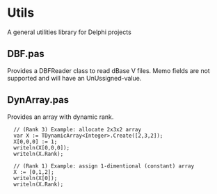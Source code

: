 # Utils
A general utilities library for Delphi projects

## DBF.pas
Provides a DBFReader class to read dBase V files. Memo fields are not supported and will have an UnUssigned-value.

## DynArray.pas
Provides an array with dynamic rank.

```
  // (Rank 3) Example: allocate 2x3x2 array
  var X := TDynamicArray<Integer>.Create([2,3,2]);
  X[0,0,0] := 1;
  writeln(X[0,0,0]);
  writeln(X.Rank);

  // (Rank 1) Example: assign 1-dimentional (constant) array
  X := [0,1,2];
  writeln(X[0]);
  writeln(X.Rank);
```

